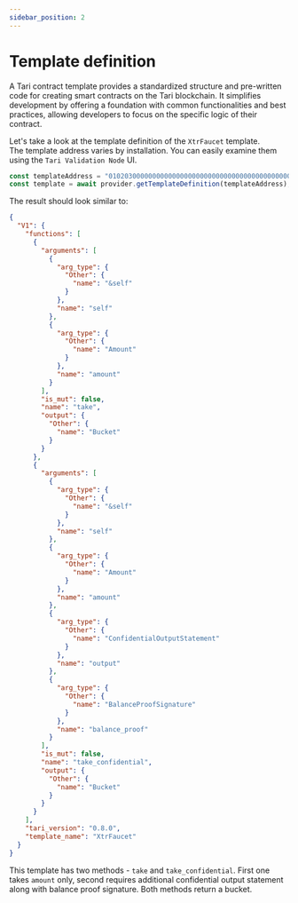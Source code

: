```yaml
---
sidebar_position: 2
---
```


# Template definition

A Tari contract template provides a standardized structure and pre-written code for creating smart contracts on the Tari blockchain. It simplifies development by offering a foundation with common functionalities and best practices, allowing developers to focus on the specific logic of their contract.


Let's take a look at the template definition of the `XtrFaucet` template.  
The template address varies by installation. You can easily examine them using the `Tari Validation Node` UI.

```js
const templateAddress = "0102030000000000000000000000000000000000000000000000000000000000";
const template = await provider.getTemplateDefinition(templateAddress);
```

The result should look similar to:

```json
{
  "V1": {
    "functions": [
      {
        "arguments": [
          {
            "arg_type": {
              "Other": {
                "name": "&self"
              }
            },
            "name": "self"
          },
          {
            "arg_type": {
              "Other": {
                "name": "Amount"
              }
            },
            "name": "amount"
          }
        ],
        "is_mut": false,
        "name": "take",
        "output": {
          "Other": {
            "name": "Bucket"
          }
        }
      },
      {
        "arguments": [
          {
            "arg_type": {
              "Other": {
                "name": "&self"
              }
            },
            "name": "self"
          },
          {
            "arg_type": {
              "Other": {
                "name": "Amount"
              }
            },
            "name": "amount"
          },
          {
            "arg_type": {
              "Other": {
                "name": "ConfidentialOutputStatement"
              }
            },
            "name": "output"
          },
          {
            "arg_type": {
              "Other": {
                "name": "BalanceProofSignature"
              }
            },
            "name": "balance_proof"
          }
        ],
        "is_mut": false,
        "name": "take_confidential",
        "output": {
          "Other": {
            "name": "Bucket"
          }
        }
      }
    ],
    "tari_version": "0.8.0",
    "template_name": "XtrFaucet"
  }
}
```

This template has two methods - `take` and `take_confidential`. First one takes `amount` only, second requires additional confidential output statement along with balance proof signature. Both methods return  a bucket.